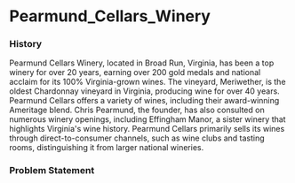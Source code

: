 # Pearmund_Cellars_Winery
### History
Pearmund Cellars Winery, located in Broad Run, Virginia, has been a top winery for over 20 years, earning over 200 gold medals and national acclaim for its 100% Virginia-grown wines. The vineyard, Meriwether, is the oldest Chardonnay vineyard in Virginia, producing wine for over 40 years. Pearmund Cellars offers a variety of wines, including their award-winning Ameritage blend. Chris Pearmund, the founder, has also consulted on numerous winery openings, including Effingham Manor, a sister winery that highlights Virginia's wine history. Pearmund Cellars primarily sells its wines through direct-to-consumer channels, such as wine clubs and tasting rooms, distinguishing it from larger national wineries.

### Problem Statement

